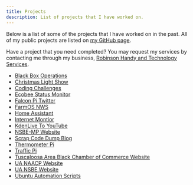 ```yaml
---
title: Projects
description: List of projects that I have worked on.
---
```


Below is a list of some of the projects that I have worked on in the past.
All of my public projects are listed on 
<a href="https://github.com/almostengr/" target="_blank">my GitHub page</a>.

Have a project that you need completed? You may request my services by contacting me through my business, 
<a href="https://rhtservices.net" target="_blank">Robinson Handy and Technology Services</a>.

* [Black Box Operations](/projects-black-box-operations)
* [Christmas Light Show](/projects/light-show)
* [Coding Challenges](/projects/coding-challenges)
* [Ecobee Status Monitor](/projects/ecobee-status-monitor)
* [Falcon Pi Twitter](/projects/falcon-pi-twitter)
* [FarmOS NWS](/projects/farmos-nws)
* [Home Assistant](/projects/home-assistant)
* [Internet Montior](/projects/internet-monitor)
* [KdenLive To YouTube](/projects/kdenlive-to-youtube)
* [NSBE-MP Website](/projects/nsbemp-website)
* [Scrap Code Dump Blog](/projects/scrap-code-dump-blog)
* [Thermometer Pi](/projects/thermometer-pi)
* [Traffic Pi](/projects/traffic-pi)
* [Tuscaloosa Area Black Chamber of Commerce Website](/projects/tabcc)
* [UA NAACP Website](/projects/uanaacp)
* [UA NSBE Website](/projects/uansbe)
* [Ubuntu Automation Scripts](/projects/ubuntu-automation)
